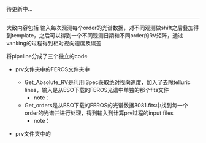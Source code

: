 待更新中...

----





大致内容包括 输入每次观测每个order的光谱数据，对不同观测做shift之后叠加得到template，之后可以得到一个不同观测日期和不同order的RV矩阵，通过vanking的过程得到相对视向速度及误差





将pipeline分成了三个独立的code

- prv文件夹中的FEROS文件夹中
  - Get_Absolute_RV是利用iSpec获取绝对视向速度，加入了去除telluric lines，输入是从ESO下载的FEROS光谱中单独的那个fits文件
    - note：
  - Get_orders是从ESO下载的FEROS的光谱数据3081.fits中找到每一个order的光谱并进行处理，得到输入到计算prv过程的input files
    - note：

- prv文件夹中的